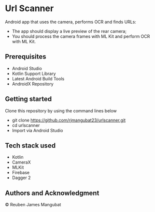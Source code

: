 Url Scanner
==================================
Android app that uses the camera, performs OCR and finds URLs:
- The app should display a live preview of the rear camera;
- You should process the camera frames with ML Kit and perform OCR with ML Kit.

Prerequisites
--------------

- Android Studio
- Kotlin Support Library
- Latest Android Build Tools
- AndroidX Repository

Getting started
---------------

Clone this repository by using the command lines below

- git clone https://github.com/rjmangubat23/urlscanner.git
- cd urlscanner
- Import via Android Studio

Tech stack used
---------------
- Kotlin
- CameraX
- MLKit
- Firebase
- Dagger 2

Authors and Acknowledgment
---
© Reuben James Mangubat

